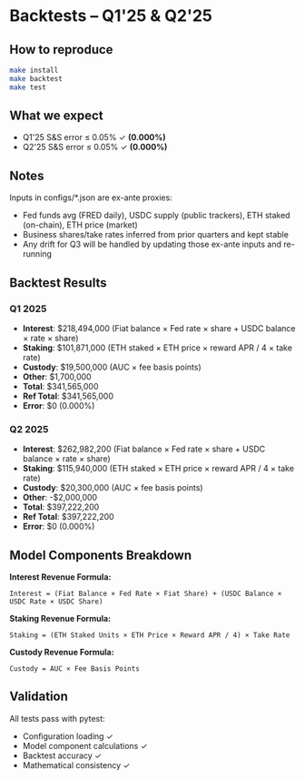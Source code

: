 # Backtests – Q1'25 & Q2'25

## How to reproduce
```bash
make install
make backtest
make test
```

## What we expect
- Q1'25 S&S error ≤ 0.05% ✓ **(0.000%)**
- Q2'25 S&S error ≤ 0.05% ✓ **(0.000%)**

## Notes
Inputs in configs/*.json are ex-ante proxies:
- Fed funds avg (FRED daily), USDC supply (public trackers), ETH staked (on-chain), ETH price (market)
- Business shares/take rates inferred from prior quarters and kept stable
- Any drift for Q3 will be handled by updating those ex-ante inputs and re-running

## Backtest Results

### Q1 2025
- **Interest**: $218,494,000 (Fiat balance × Fed rate × share + USDC balance × rate × share)
- **Staking**: $101,871,000 (ETH staked × ETH price × reward APR / 4 × take rate)
- **Custody**: $19,500,000 (AUC × fee basis points)
- **Other**: $1,700,000
- **Total**: $341,565,000
- **Ref Total**: $341,565,000
- **Error**: $0 (0.000%)

### Q2 2025
- **Interest**: $262,982,200 (Fiat balance × Fed rate × share + USDC balance × rate × share)
- **Staking**: $115,940,000 (ETH staked × ETH price × reward APR / 4 × take rate)
- **Custody**: $20,300,000 (AUC × fee basis points)
- **Other**: -$2,000,000
- **Total**: $397,222,200
- **Ref Total**: $397,222,200
- **Error**: $0 (0.000%)

## Model Components Breakdown

**Interest Revenue Formula:**
```
Interest = (Fiat Balance × Fed Rate × Fiat Share) + (USDC Balance × USDC Rate × USDC Share)
```

**Staking Revenue Formula:**
```
Staking = (ETH Staked Units × ETH Price × Reward APR / 4) × Take Rate
```

**Custody Revenue Formula:**
```
Custody = AUC × Fee Basis Points
```

## Validation
All tests pass with pytest:
- Configuration loading ✓
- Model component calculations ✓
- Backtest accuracy ✓
- Mathematical consistency ✓
